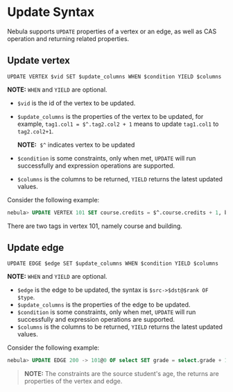 # Update Syntax

Nebula supports `UPDATE` properties of a vertex or an edge, as well as CAS operation and returning related properties.

## Update vertex

```
UPDATE VERTEX $vid SET $update_columns WHEN $condition YIELD $columns
```

**NOTE:** `WHEN` and `YIELD` are optional. 

- `$vid` is the id of the vertex to be updated.
- `$update_columns` is the properties of the vertex to be updated, for example, `tag1.col1 = $^.tag2.col2 + 1` means to update `tag1.col1` to `tag2.col2+1`.

    **NOTE:**  `$^` indicates vertex to be updated 
- `$condition` is some constraints, only when met, `UPDATE` will run successfully and expression operations are supported.
- `$columns` is the columns to be returned, `YIELD` returns the latest updated values.

Consider the following example:

```sql
nebula> UPDATE VERTEX 101 SET course.credits = $^.course.credits + 1, building.name = "No8" WHEN $^.course.name == "Math" && $^.course.credits > 2 YIELD $^.course.name AS Name, $^.course.credits AS Credits, $^.building.name
```

There are two tags in vertex 101, namely course and building.

## Update edge

```
UPDATE EDGE $edge SET $update_columns WHEN $condition YIELD $columns
```

**NOTE:** `WHEN` and `YIELD` are optional.

- `$edge` is the edge to be updated, the syntax is `$src->$dst@$rank OF $type`.
- `$update_columns` is the properties of the edge to be updated.
- `$condition` is some constraints, only when met, `UPDATE` will run successfully and expression operations are supported. 
- `$columns` is the columns to be returned, `YIELD` returns the latest updated values.

Consider the following example:

```sql
nebula> UPDATE EDGE 200 -> 101@0 OF select SET grade = select.grade + 1, year = 2000 WHEN select.grade > 4 && $^.student.age > 15 YIELD $^.student.name AS Name, select.grade AS Grade, select.year AS Year
```

> **NOTE:** The constraints are the source student's age, the returns are properties of the vertex and edge.